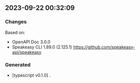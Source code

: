 

## 2023-09-22 00:32:09
### Changes
Based on:
- OpenAPI Doc 3.0.0 
- Speakeasy CLI 1.89.0 (2.125.1) https://github.com/speakeasy-api/speakeasy
### Generated
- [typescript v0.1.0] .